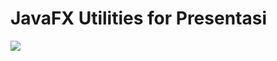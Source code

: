 # JavaFX Utilities for Presentasi

[![](https://jitpack.io/v/org.sireum/presentasi-jfx.svg)](https://jitpack.io/#org.sireum/presentasi-jfx)
